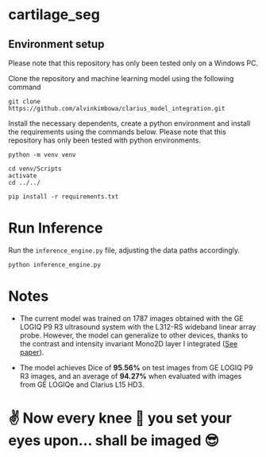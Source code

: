 # cartilage_seg

## Environment setup
Please note that this repository has only been tested only on a Windows PC.

Clone the repository and machine learning model using the following command
```
git clone https://github.com/alvinkimbowa/clarius_model_integration.git
```

Install the necessary dependents, create a python environment and install the requirements using the commands below. Please note that this repository has only been tested with python environments.

```
python -m venv venv

cd venv/Scripts
activate
cd ../../

pip install -r requirements.txt
```

# Run Inference
Run the `inference_engine.py` file, adjusting the data paths accordingly.
```
python inference_engine.py
```

# Notes
- The current model was trained on 1787 images obtained with the GE LOGIQ P9 R3 ultrasound system with the L312-RS wideband linear array probe.
However, the model can generalize to other devices, thanks to the contrast and intensity invariant Mono2D layer I integrated ([See paper](https://arxiv.org/abs/2503.09050)).

- The model achieves Dice of **95.56%** on test images from GE LOGIQ P9 R3 images, and an average of **94.27%** when evaluated with images from GE LOGIQe and Clarius L15 HD3.


# ✌ Now every knee 🦿 you set your eyes upon... shall be imaged 😎